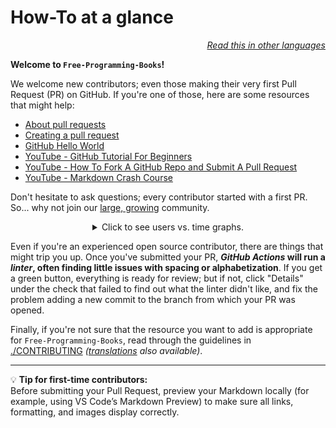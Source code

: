 # How-To at a glance

<div align="right" markdown="1">

*[Read this in other languages](README.md#translations)*

</div>

**Welcome to `Free-Programming-Books`!**

We welcome new contributors; even those making their very first Pull Request (PR) on GitHub. If you're one of those, here are some resources that might help:

* [About pull requests](https://docs.github.com/en/pull-requests/collaborating-with-pull-requests/proposing-changes-to-your-work-with-pull-requests/about-pull-requests)
* [Creating a pull request](https://docs.github.com/en/pull-requests/collaborating-with-pull-requests/proposing-changes-to-your-work-with-pull-requests/creating-a-pull-request)
* [GitHub Hello World](https://docs.github.com/en/get-started/quickstart/hello-world)
* [YouTube - GitHub Tutorial For Beginners](https://www.youtube.com/watch?v=0fKg7e37bQE)
* [YouTube - How To Fork A GitHub Repo and Submit A Pull Request](https://www.youtube.com/watch?v=G1I3HF4YWEw)
* [YouTube - Markdown Crash Course](https://www.youtube.com/watch?v=HUBNt18RFbo)


Don't hesitate to ask questions; every contributor started with a first PR. So... why not join our [large, growing](https://www.apiseven.com/en/contributor-graph?chart=contributorOverTime&repo=ebookfoundation/free-programming-books) community.

<details align="center" markdown="1">
<summary>Click to see users vs. time graphs.</summary>

[![EbookFoundation/free-programming-books's Contributor over time Graph](https://contributor-overtime-api.apiseven.com/contributors-svg?chart=contributorOverTime&repo=ebookfoundation/free-programming-books)](https://www.apiseven.com/en/contributor-graph?chart=contributorOverTime&repo=ebookfoundation/free-programming-books)

[![EbookFoundation/free-programming-books's Monthly Active Contributors graph](https://contributor-overtime-api.apiseven.com/contributors-svg?chart=contributorMonthlyActivity&repo=ebookfoundation/free-programming-books)](https://www.apiseven.com/en/contributor-graph?chart=contributorMonthlyActivity&repo=ebookfoundation/free-programming-books)

</details>

Even if you're an experienced open source contributor, there are things that might trip you up. Once you've submitted your PR, ***GitHub Actions* will run a *linter*, often finding little issues with spacing or alphabetization**. If you get a green button, everything is ready for review; but if not, click "Details" under the check that failed to find out what the linter didn't like, and fix the problem adding a new commit to the branch from which your PR was opened.

Finally, if you're not sure that the resource you want to add is appropriate for `Free-Programming-Books`, read through the guidelines in [./CONTRIBUTING](CONTRIBUTING.md) *([translations](README.md#translations) also available)*.

---

💡 **Tip for first-time contributors:**  
Before submitting your Pull Request, preview your Markdown locally (for example, using VS Code’s Markdown Preview) to make sure all links, formatting, and images display correctly.
